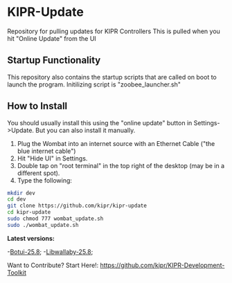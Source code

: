 # KIPR-Update
Repository for pulling updates for KIPR Controllers
This is pulled when you hit "Online Update" from the UI

## Startup Functionality
This repository also contains the startup scripts that are called on boot to launch the program. Initilizing script is "zoobee_launcher.sh"

## How to Install
You should usually install this using the "online update" button in Settings->Update.
But you can also install it manually.

1) Plug the Wombat into an internet source with an Ethernet Cable ("the blue internet cable")
2) Hit "Hide UI" in Settings.
3) Double tap on "root terminal" in the top right of the desktop (may be in a different spot).
4) Type the following:


```bash
mkdir dev
cd dev
git clone https://github.com/kipr/kipr-update
cd kipr-update
sudo chmod 777 wombat_update.sh
sudo ./wombat_update.sh
```

**Latest versions:**

  -[Botui-25.8](https://github.com/kipr/botui);
  -[Libwallaby-25.8](https://github.com/kipr/libwallaby);
  
  Want to Contribute? Start Here!:
  https://github.com/kipr/KIPR-Development-Toolkit


